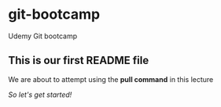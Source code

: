 # git-bootcamp
Udemy Git bootcamp
## This is our first README file
We are about to attempt using the **pull command** in this lecture

*So let's get started!*
